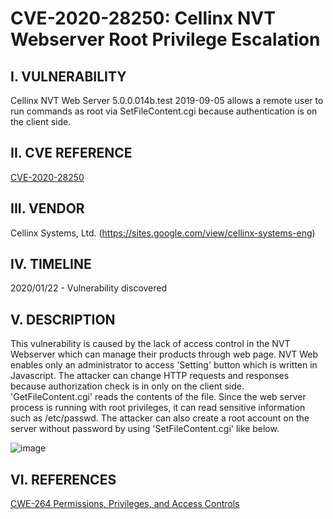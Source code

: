 # CVE-2020-28250: Cellinx NVT Webserver Root Privilege Escalation


I. VULNERABILITY
-------------------------
Cellinx NVT Web Server 5.0.0.014b.test 2019-09-05 allows a remote user to run commands as root via SetFileContent.cgi because authentication is on the client side.


II. CVE REFERENCE
-------------------------
[CVE-2020-28250](https://cve.mitre.org/cgi-bin/cvename.cgi?name=CVE-2020-28250)


III. VENDOR
-------------------------
Cellinx Systems, Ltd. (https://sites.google.com/view/cellinx-systems-eng)


IV. TIMELINE
-------------------------
2020/01/22 - Vulnerability discovered


V. DESCRIPTION
-------------------------
This vulnerability is caused by the lack of access control in the NVT Webserver which can manage their products through web page.
NVT Web enables only an administrator to access 'Setting' button which is written in Javascript. The attacker can change HTTP requests and responses because authorization check is in only on the client side. 
'GetFileContent.cgi' reads the contents of the file. Since the web server process is running with root privileges, it can read sensitive information such as /etc/passwd.
The attacker can also create a root account on the server without password by using 'SetFileContent.cgi' like below.

![image](https://user-images.githubusercontent.com/4977656/75419446-2f6fea80-5979-11ea-8ce6-974f79f4ec9a.png)


VI. REFERENCES
-------------------------
[CWE-264 Permissions, Privileges, and Access Controls](https://cwe.mitre.org/data/definitions/264.html)
